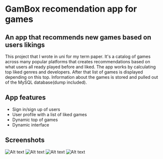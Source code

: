 # GamBox recomendation app for games

## An app that recommends new games based on users likings

This project that I wrote in uni for my term paper. It's a catalog of games across many popular platforms that creates recommendations based on what users all ready played before and liked. The app works by calculating top liked genres and developers. After that list of games is displayed depending on this top. Information about the games is stored and pulled out of the MySQL database(dump included).	

## App features
* Sign in/sign up of users
* User profile with a list of liked games
* Dynamic top of games
* Dynamic interface

## Screenshots
![Alt text](/../screenshots/screenshots/Login.png?raw=true "Login screen")
![Alt text](/../screenshots/screenshots/Main.png?raw=true "Main page")
![Alt text](/../screenshots/screenshots/Profile.png?raw=true "User profile page")
![Alt text](/../screenshots/screenshots/Gameinfo.png?raw=true "Game info page")
